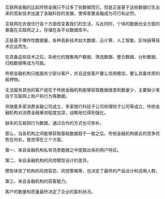 互联网金融的比起传统金融只不过多了些数据而已，但是正是基于这些数据衍生出来的高新技术加速了金融科技的发展，使得普惠金融成为可行和必然。

互联网在衣食住行各个方面改变着我们的生活，与此同时，个体的数据也全方面的暴露在互联网之上，存储在各平台数据库中。

正是基于爆炸性数据量，各种高新技术如大数据、云计算、人工智能、区块链等技术应运而生。

在具备这些技术之后，系统化的搜集用户数据、筛选数据、整合数据、分析数据、归档数据等成为可能。

传统金融机构只能服务少部分客户，并且这些客户要么信用极佳，要么具备优质的抵押物。

无法服务其他的客户就在于传统金融机构能够获取数据维度和数量少，主要缺少来自于互联网上账户和行为等数据。

伴随着多家消费金融公司成立，多家银行科技子公司和理财子公司等成立，传统金融机构对消费金融重视程度加深，战略地位得到强化。

缺失的互联网行为数据，通过合作的方式也可弥补。

那么，当各机构之间能够获取基础数据趋于一致之后，传统金融机构彼此的竞争优势在何处，我觉得在三个方面，

第一、来自金融机构私有场景数据之中提取出来的用户特征。

第二、来自金融机构的风控模型设计的差异。

模型体现了机构的风控容忍、风控策略等，也决定了最终的产品设计和适用人群。

第三、来自金融机构的获客能力。

客户的数量和质量最终决定了企业的盈利状况。
